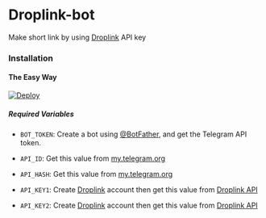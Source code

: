 # Droplink-bot
Make short link by using [Droplink](https://droplink.co/ref/DAKSHYADAV) API key
### Installation

#### The Easy Way

[![Deploy](https://www.herokucdn.com/deploy/button.svg)](https://heroku.com/deploy)

##### Required Variables

* `BOT_TOKEN`: Create a bot using [@BotFather](https://telegram.dog/BotFather), and get the Telegram API token.

* `API_ID`: Get this value from [my.telegram.org](https://my.telegram.org/apps)
* `API_HASH`: Get this value from [my.telegram.org](https://my.telegram.org/apps)
* `API_KEY1`: Create [Droplink](https://droplink.co/ref/DAKSHYADAV) account then get this value from [Droplink API](https://droplink.co/ref/DAKSHYADAV)
* `API_KEY2`: Create [Droplink](https://droplink.co/ref/DAKSHYADAV) account then get this value from [Droplink API](https://droplink.co/ref/DAKSHYADAV)

